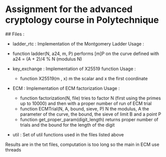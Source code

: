 # Assignment for the advanced cryptology course in Polytechnique

## Files :

+ ladder_rtc : Implementation of the Montgomery Ladder
  Usage :
 - function ladder(N, a24, m, P) performs [m]P on the curve defined with a24 = (A + 2)/4 % N (modulus N)
  
+ key_exchange : Implementation of X25519 function
  Usage :
  - function X25519(m , x) m the scalar and x the first coordinate
  
+ ECM : Implementation of ECM factorization
  Usage : 
  - function factorization(N, file) tries to factor N (first using the primes up to 10000) and then with a proper number of run of ECM trial
  - function ECMTrial(N, A, bound, sieve, P) N the modulus, A the parameter of the curve, the bound, the sieve of limit B and a point P
  - function get_proper_param(digit_length) returns proper number of trials and the bound for the length of the digit
          
- util : Set of util functions used in the files listed above



Results are in the txt files, computation is too long so the main in ECM use threads
